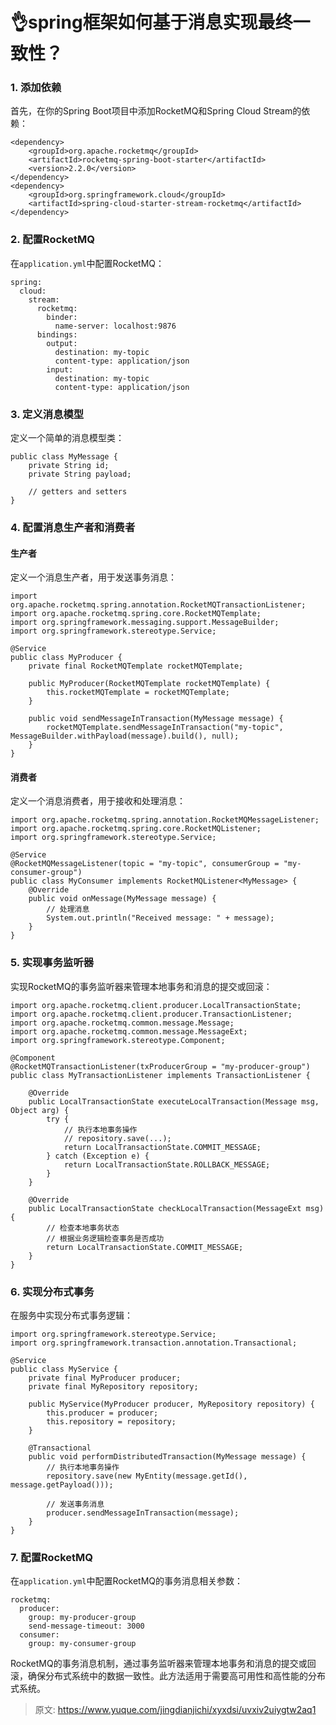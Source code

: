 # 👌spring框架如何基于消息实现最终一致性？

### 1. 添加依赖
首先，在你的Spring Boot项目中添加RocketMQ和Spring Cloud Stream的依赖：

```plain
<dependency>
    <groupId>org.apache.rocketmq</groupId>
    <artifactId>rocketmq-spring-boot-starter</artifactId>
    <version>2.2.0</version>
</dependency>
<dependency>
    <groupId>org.springframework.cloud</groupId>
    <artifactId>spring-cloud-starter-stream-rocketmq</artifactId>
</dependency>
```

### 2. 配置RocketMQ
在`application.yml`中配置RocketMQ：

```plain
spring:
  cloud:
    stream:
      rocketmq:
        binder:
          name-server: localhost:9876
      bindings:
        output:
          destination: my-topic
          content-type: application/json
        input:
          destination: my-topic
          content-type: application/json
```

### 3. 定义消息模型
定义一个简单的消息模型类：

```plain
public class MyMessage {
    private String id;
    private String payload;

    // getters and setters
}
```

### 4. 配置消息生产者和消费者
#### 生产者
定义一个消息生产者，用于发送事务消息：

```plain
import org.apache.rocketmq.spring.annotation.RocketMQTransactionListener;
import org.apache.rocketmq.spring.core.RocketMQTemplate;
import org.springframework.messaging.support.MessageBuilder;
import org.springframework.stereotype.Service;

@Service
public class MyProducer {
    private final RocketMQTemplate rocketMQTemplate;

    public MyProducer(RocketMQTemplate rocketMQTemplate) {
        this.rocketMQTemplate = rocketMQTemplate;
    }

    public void sendMessageInTransaction(MyMessage message) {
        rocketMQTemplate.sendMessageInTransaction("my-topic", MessageBuilder.withPayload(message).build(), null);
    }
}
```

#### 消费者
定义一个消息消费者，用于接收和处理消息：

```plain
import org.apache.rocketmq.spring.annotation.RocketMQMessageListener;
import org.apache.rocketmq.spring.core.RocketMQListener;
import org.springframework.stereotype.Service;

@Service
@RocketMQMessageListener(topic = "my-topic", consumerGroup = "my-consumer-group")
public class MyConsumer implements RocketMQListener<MyMessage> {
    @Override
    public void onMessage(MyMessage message) {
        // 处理消息
        System.out.println("Received message: " + message);
    }
}
```

### 5. 实现事务监听器
实现RocketMQ的事务监听器来管理本地事务和消息的提交或回滚：

```plain
import org.apache.rocketmq.client.producer.LocalTransactionState;
import org.apache.rocketmq.client.producer.TransactionListener;
import org.apache.rocketmq.common.message.Message;
import org.apache.rocketmq.common.message.MessageExt;
import org.springframework.stereotype.Component;

@Component
@RocketMQTransactionListener(txProducerGroup = "my-producer-group")
public class MyTransactionListener implements TransactionListener {

    @Override
    public LocalTransactionState executeLocalTransaction(Message msg, Object arg) {
        try {
            // 执行本地事务操作
            // repository.save(...);
            return LocalTransactionState.COMMIT_MESSAGE;
        } catch (Exception e) {
            return LocalTransactionState.ROLLBACK_MESSAGE;
        }
    }

    @Override
    public LocalTransactionState checkLocalTransaction(MessageExt msg) {
        // 检查本地事务状态
        // 根据业务逻辑检查事务是否成功
        return LocalTransactionState.COMMIT_MESSAGE;
    }
}
```

### 6. 实现分布式事务
在服务中实现分布式事务逻辑：

```plain
import org.springframework.stereotype.Service;
import org.springframework.transaction.annotation.Transactional;

@Service
public class MyService {
    private final MyProducer producer;
    private final MyRepository repository;

    public MyService(MyProducer producer, MyRepository repository) {
        this.producer = producer;
        this.repository = repository;
    }

    @Transactional
    public void performDistributedTransaction(MyMessage message) {
        // 执行本地事务操作
        repository.save(new MyEntity(message.getId(), message.getPayload()));
        
        // 发送事务消息
        producer.sendMessageInTransaction(message);
    }
}
```

### 7. 配置RocketMQ
在`application.yml`中配置RocketMQ的事务消息相关参数：

```plain
rocketmq:
  producer:
    group: my-producer-group
    send-message-timeout: 3000
  consumer:
    group: my-consumer-group
```

RocketMQ的事务消息机制，通过事务监听器来管理本地事务和消息的提交或回滚，确保分布式系统中的数据一致性。此方法适用于需要高可用性和高性能的分布式系统。



> 原文: <https://www.yuque.com/jingdianjichi/xyxdsi/uvxiv2uiygtw2aq1>